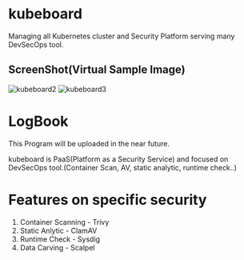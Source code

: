 # kubeboard
Managing all Kubernetes cluster and Security Platform serving many DevSecOps tool.

ScreenShot(Virtual Sample Image)
----------

![kubeboard2](https://user-images.githubusercontent.com/31233090/68345547-ef1ffe80-0134-11ea-844e-1d71595ea2ea.PNG)
![kubeboard3](https://user-images.githubusercontent.com/31233090/68345760-7b322600-0135-11ea-83ff-9c48c2de541f.PNG)


# LogBook

This Program will be uploaded in the near future.

kubeboard is PaaS(Platform as a Security Service) and focused on DevSecOps tool.(Container Scan, AV, static analytic, runtime check..)

# Features on specific security

1. Container Scanning - Trivy
2. Static Anlytic - ClamAV
3. Runtime Check - Sysdig
4. Data Carving - Scalpel

